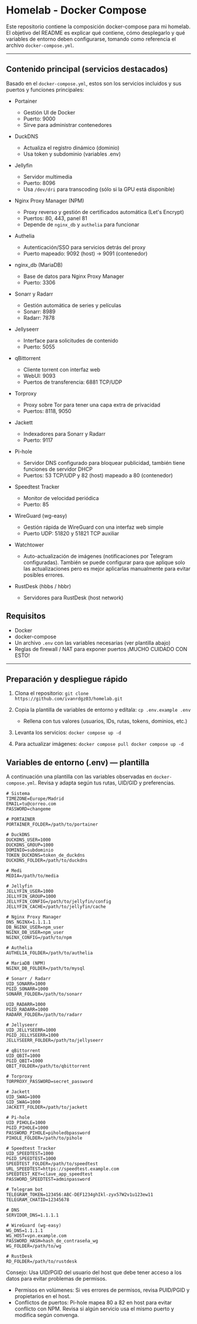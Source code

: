 # Homelab - Docker Compose

Este repositorio contiene la composición docker-compose para mi homelab. El objetivo del README es explicar qué contiene, cómo desplegarlo y qué variables de entorno deben configurarse, tomando como referencia el archivo `docker-compose.yml`.

---

## Contenido principal (servicios destacados)

Basado en el `docker-compose.yml`, estos son los servicios incluidos y sus puertos y funciones principales:

- Portainer
  - Gestión UI de Docker
  - Puerto: 9000
  - Sirve para administrar contenedores

- DuckDNS
  - Actualiza el registro dinámico (dominio)
  - Usa token y subdominio (variables .env)

- Jellyfin
  - Servidor multimedia
  - Puerto: 8096
  - Usa `/dev/dri` para transcoding (sólo si la GPU está disponible)

- Nginx Proxy Manager (NPM)
  - Proxy reverso y gestión de certificados automática (Let's Encrypt)
  - Puertos: 80, 443, panel 81
  - Depende de `nginx_db` y `authelia` para funcionar

- Authelia
  - Autenticación/SSO para servicios detrás del proxy
  - Puerto mapeado: 9092 (host) -> 9091 (contenedor)

- nginx_db (MariaDB)
  - Base de datos para Nginx Proxy Manager
  - Puerto: 3306

- Sonarr y Radarr
  - Gestión automática de series y películas
  - Sonarr: 8989
  - Radarr: 7878

- Jellyseerr
  - Interface para solicitudes de contenido
  - Puerto: 5055

- qBittorrent
  - Cliente torrent con interfaz web
  - WebUI: 9093
  - Puertos de transferencia: 6881 TCP/UDP

- Torproxy
  - Proxy sobre Tor para tener una capa extra de privacidad
  - Puertos: 8118, 9050

- Jackett
  - Indexadores para Sonarr y Radarr
  - Puerto: 9117

- Pi-hole
  - Servidor DNS configurado para bloquear publicidad, también tiene funciones de servidor DHCP
  - Puertos: 53 TCP/UDP y 82 (host) mapeado a 80 (contenedor)

- Speedtest Tracker
  - Monitor de velocidad periódica
  - Puerto: 85

- WireGuard (wg-easy)
  - Gestión rápida de WireGuard con una interfaz web simple
  - Puerto UDP: 51820 y 51821 TCP auxiliar

- Watchtower
  - Auto-actualización de imágenes (notificaciones por Telegram configuradas). También se puede configurar para que aplique solo las actualizaciones pero es mejor aplicarlas manualmente para evitar posibles errores.

- RustDesk (hbbs / hbbr)
  - Servidores para RustDesk (host network)


## Requisitos

- Docker
- docker-compose
- Un archivo `.env` con las variables necesarias (ver plantilla abajo)
- Reglas de firewall / NAT para exponer puertos ¡MUCHO CUIDADO CON ESTO!
---

## Preparación y despliegue rápido

1. Clona el repositorio:
   `git clone https://github.com/ivanrdgz03/homelab.git`

2. Copia la plantilla de variables de entorno y edítala:
   `cp .env.example .env`
   - Rellena con tus valores (usuarios, IDs, rutas, tokens, dominios, etc.)

3. Levanta los servicios:
   `docker compose up -d`
   
4. Para actualizar imágenes:
   `docker compose pull
   docker compose up -d`

## Variables de entorno (.env) — plantilla

A continuación una plantilla con las variables observadas en `docker-compose.yml`. Revisa y adapta según tus rutas, UID/GID y preferencias.

```env
# Sistema
TIMEZONE=Europe/Madrid
EMAIL=tu@correo.com
PASSWORD=changeme

# PORTAINER
PORTAINER_FOLDER=/path/to/portainer

# DuckDNS
DUCKDNS_USER=1000
DUCKDNS_GROUP=1000
DOMINIO=subdominio
TOKEN_DUCKDNS=token_de_duckdns
DUCKDNS_FOLDER=/path/to/duckdns

# Medi
MEDIA=/path/to/media

# Jellyfin
JELLYFIN_USER=1000
JELLYFIN_GROUP=1000
JELLYFIN_CONFIG=/path/to/jellyfin/config
JELLYFIN_CACHE=/path/to/jellyfin/cache

# Nginx Proxy Manager
DNS_NGINX=1.1.1.1
DB_NGINX_USER=npm_user        
NGINX_DB_USER=npm_user       
NGINX_CONFIG=/path/to/npm

# Authelia
AUTHELIA_FOLDER=/path/to/authelia

# MariaDB (NPM)
NGINX_DB_FOLDER=/path/to/mysql

# Sonarr / Radarr
UID_SONARR=1000
PGID_SONARR=1000
SONARR_FOLDER=/path/to/sonarr

UID_RADARR=1000
PGID_RADARR=1000
RADARR_FOLDER=/path/to/radarr

# Jellyseerr
UID_JELLYSEERR=1000
PGID_JELLYSEERR=1000
JELLYSEERR_FOLDER=/path/to/jellyseerr

# qBittorrent
UID_QBIT=1000
PGID_QBIT=1000
QBIT_FOLDER=/path/to/qbittorrent

# Torproxy
TORPROXY_PASSWORD=secret_password

# Jackett
UID_SWAG=1000
GID_SWAG=1000
JACKETT_FOLDER=/path/to/jackett

# Pi-hole
UID_PIHOLE=1000
PGID_PIHOLE=1000
PASSWORD_PIHOLE=piholedbpassword
PIHOLE_FOLDER=/path/to/pihole

# Speedtest Tracker
UID_SPEEDTEST=1000
PGID_SPEEDTEST=1000
SPEEDTEST_FOLDER=/path/to/speedtest
URL_SPEEDTEST=https://speedtest.example.com
SPEEDTEST_KEY=clave_app_speedtest
PASSWORD_SPEEDTEST=adminpassword

# Telegram bot
TELEGRAM_TOKEN=123456:ABC-DEF1234ghIkl-zyx57W2v1u123ew11
TELEGRAM_CHATID=12345678

# DNS
SERVIDOR_DNS=1.1.1.1

# WireGuard (wg-easy)
WG_DNS=1.1.1.1
WG_HOST=vpn.example.com
PASSWORD_HASH=hash_de_contraseña_wg
WG_FOLDER=/path/to/wg

# RustDesk
RD_FOLDER=/path/to/rustdesk
```
Consejo: Usa UID/PGID del usuario del host que debe tener acceso a los datos para evitar problemas de permisos.
- Permisos en volúmenes: Si ves errores de permisos, revisa PUID/PGID y propietarios en el host.
- Conflictos de puertos: Pi-hole mapea 80 a 82 en host para evitar conflicto con NPM. Revisa si algún servicio usa el mismo puerto y modifica según convenga.
